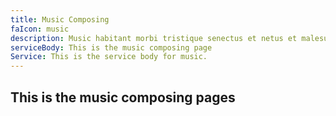 ```yaml
---
title: Music Composing
faIcon: music
description: Music habitant morbi tristique senectus et netus et malesuada.
serviceBody: This is the music composing page
Service: This is the service body for music.
---
```


## This is the music composing pages